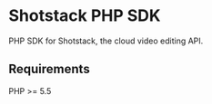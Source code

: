 # Shotstack PHP SDK

PHP SDK for Shotstack, the cloud video editing API.

## Requirements

PHP >= 5.5